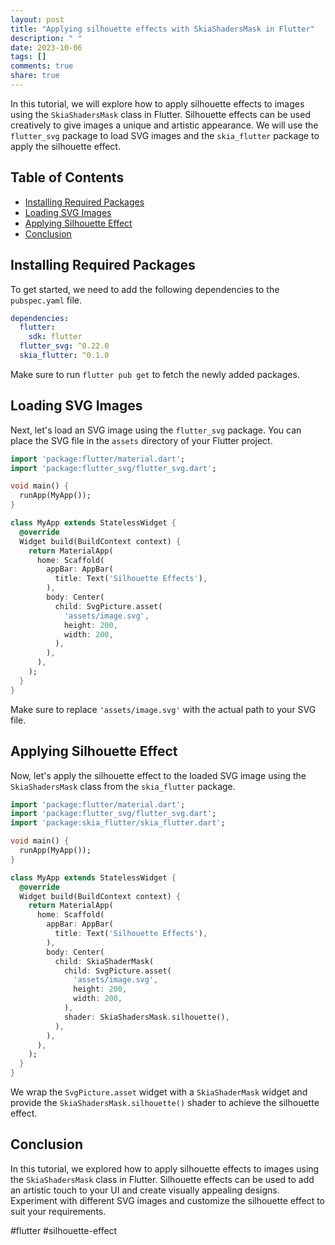 ```yaml
---
layout: post
title: "Applying silhouette effects with SkiaShadersMask in Flutter"
description: " "
date: 2023-10-06
tags: []
comments: true
share: true
---
```


In this tutorial, we will explore how to apply silhouette effects to images using the `SkiaShadersMask` class in Flutter. Silhouette effects can be used creatively to give images a unique and artistic appearance. We will use the `flutter_svg` package to load SVG images and the `skia_flutter` package to apply the silhouette effect.

## Table of Contents
- [Installing Required Packages](#installing-required-packages)
- [Loading SVG Images](#loading-svg-images)
- [Applying Silhouette Effect](#applying-silhouette-effect)
- [Conclusion](#conclusion)

## Installing Required Packages

To get started, we need to add the following dependencies to the `pubspec.yaml` file.

```yaml
dependencies:
  flutter:
    sdk: flutter
  flutter_svg: ^0.22.0
  skia_flutter: ^0.1.0
```
Make sure to run `flutter pub get` to fetch the newly added packages.

## Loading SVG Images

Next, let's load an SVG image using the `flutter_svg` package. You can place the SVG file in the `assets` directory of your Flutter project.

```dart
import 'package:flutter/material.dart';
import 'package:flutter_svg/flutter_svg.dart';

void main() {
  runApp(MyApp());
}

class MyApp extends StatelessWidget {
  @override
  Widget build(BuildContext context) {
    return MaterialApp(
      home: Scaffold(
        appBar: AppBar(
          title: Text('Silhouette Effects'),
        ),
        body: Center(
          child: SvgPicture.asset(
            'assets/image.svg',
            height: 200,
            width: 200,
          ),
        ),
      ),
    );
  }
}
```

Make sure to replace `'assets/image.svg'` with the actual path to your SVG file.

## Applying Silhouette Effect

Now, let's apply the silhouette effect to the loaded SVG image using the `SkiaShadersMask` class from the `skia_flutter` package.

```dart
import 'package:flutter/material.dart';
import 'package:flutter_svg/flutter_svg.dart';
import 'package:skia_flutter/skia_flutter.dart';

void main() {
  runApp(MyApp());
}

class MyApp extends StatelessWidget {
  @override
  Widget build(BuildContext context) {
    return MaterialApp(
      home: Scaffold(
        appBar: AppBar(
          title: Text('Silhouette Effects'),
        ),
        body: Center(
          child: SkiaShaderMask(
            child: SvgPicture.asset(
              'assets/image.svg',
              height: 200,
              width: 200,
            ),
            shader: SkiaShadersMask.silhouette(),
          ),
        ),
      ),
    );
  }
}
```

We wrap the `SvgPicture.asset` widget with a `SkiaShaderMask` widget and provide the `SkiaShadersMask.silhouette()` shader to achieve the silhouette effect.

## Conclusion

In this tutorial, we explored how to apply silhouette effects to images using the `SkiaShadersMask` class in Flutter. Silhouette effects can be used to add an artistic touch to your UI and create visually appealing designs. Experiment with different SVG images and customize the silhouette effect to suit your requirements.

#flutter #silhouette-effect